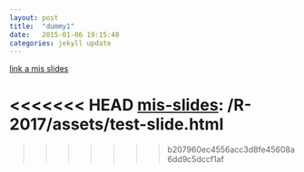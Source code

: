 ```yaml
---
layout: post
title:  "dummy1"
date:   2015-01-06 19:15:48
categories: jekyll update
---
```


[link a mis slides][mis-slides]

<<<<<<< HEAD
[mis-slides]: /R-2017/assets/test-slide.html
=======
[mis-slides]: /assets/test-slide.html
>>>>>>> b207960ec4556acc3d8fe45608a6dd9c5dccf1af

